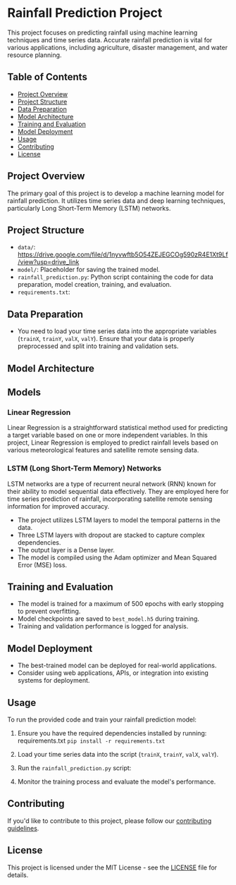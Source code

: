 # Rainfall Prediction Project

This project focuses on predicting rainfall using machine learning techniques and time series data. Accurate rainfall prediction is vital for various applications, including agriculture, disaster management, and water resource planning.

## Table of Contents
- [Project Overview](#project-overview)
- [Project Structure](#project-structure)
- [Data Preparation](#data-preparation)
- [Model Architecture](#model-architecture)
- [Training and Evaluation](#training-and-evaluation)
- [Model Deployment](#model-deployment)
- [Usage](#usage)
- [Contributing](#contributing)
- [License](#license)

## Project Overview
The primary goal of this project is to develop a machine learning model for rainfall prediction. It utilizes time series data and deep learning techniques, particularly Long Short-Term Memory (LSTM) networks.

## Project Structure
- `data/`: https://drive.google.com/file/d/1nyvwftb5O54ZEJEGCOg590zR4E1Xt9Lf/view?usp=drive_link
- `model/`: Placeholder for saving the trained model.
- `rainfall_prediction.py`: Python script containing the code for data preparation, model creation, training, and evaluation.
- `requirements.txt`: 

## Data Preparation
- You need to load your time series data into the appropriate variables (`trainX`, `trainY`, `valX`, `valY`). Ensure that your data is properly preprocessed and split into training and validation sets.

## Model Architecture

## Models

### Linear Regression

Linear Regression is a straightforward statistical method used for predicting a target variable based on one or more independent variables. In this project, Linear Regression is employed to predict rainfall levels based on various meteorological features and satellite remote sensing data.

### LSTM (Long Short-Term Memory) Networks

LSTM networks are a type of recurrent neural network (RNN) known for their ability to model sequential data effectively. They are employed here for time series prediction of rainfall, incorporating satellite remote sensing information for improved accuracy.

- The project utilizes LSTM layers to model the temporal patterns in the data.
- Three LSTM layers with dropout are stacked to capture complex dependencies.
- The output layer is a Dense layer.
- The model is compiled using the Adam optimizer and Mean Squared Error (MSE) loss.

## Training and Evaluation
- The model is trained for a maximum of 500 epochs with early stopping to prevent overfitting.
- Model checkpoints are saved to `best_model.h5` during training.
- Training and validation performance is logged for analysis.

## Model Deployment
- The best-trained model can be deployed for real-world applications.
- Consider using web applications, APIs, or integration into existing systems for deployment.

## Usage
To run the provided code and train your rainfall prediction model:

1. Ensure you have the required dependencies installed by running: requirements.txt
   `pip install -r requirements.txt`

2. Load your time series data into the script (`trainX`, `trainY`, `valX`, `valY`).

3. Run the `rainfall_prediction.py` script:


4. Monitor the training process and evaluate the model's performance.

## Contributing
If you'd like to contribute to this project, please follow our [contributing guidelines](CONTRIBUTING.md).

## License
This project is licensed under the MIT License - see the [LICENSE](LICENSE) file for details.


